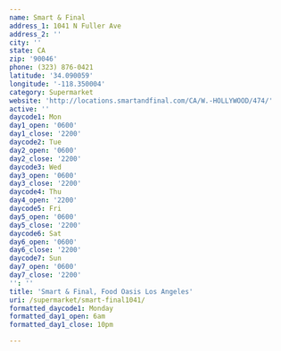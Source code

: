```yaml
---
name: Smart & Final
address_1: 1041 N Fuller Ave
address_2: ''
city: ''
state: CA
zip: '90046'
phone: (323) 876-0421
latitude: '34.090059'
longitude: '-118.350004'
category: Supermarket
website: 'http://locations.smartandfinal.com/CA/W.-HOLLYWOOD/474/'
active: ''
daycode1: Mon
day1_open: '0600'
day1_close: '2200'
daycode2: Tue
day2_open: '0600'
day2_close: '2200'
daycode3: Wed
day3_open: '0600'
day3_close: '2200'
daycode4: Thu
day4_open: '2200'
daycode5: Fri
day5_open: '0600'
day5_close: '2200'
daycode6: Sat
day6_open: '0600'
day6_close: '2200'
daycode7: Sun
day7_open: '0600'
day7_close: '2200'
'': ''
title: 'Smart & Final, Food Oasis Los Angeles'
uri: /supermarket/smart-final1041/
formatted_daycode1: Monday
formatted_day1_open: 6am
formatted_day1_close: 10pm

---
```

